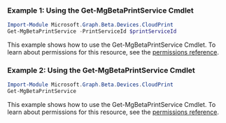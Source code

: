 ### Example 1: Using the Get-MgBetaPrintService Cmdlet
```powershell
Import-Module Microsoft.Graph.Beta.Devices.CloudPrint
Get-MgBetaPrintService -PrintServiceId $printServiceId
```
This example shows how to use the Get-MgBetaPrintService Cmdlet.
To learn about permissions for this resource, see the [permissions reference](/graph/permissions-reference).
### Example 2: Using the Get-MgBetaPrintService Cmdlet
```powershell
Import-Module Microsoft.Graph.Beta.Devices.CloudPrint
Get-MgBetaPrintService
```
This example shows how to use the Get-MgBetaPrintService Cmdlet.
To learn about permissions for this resource, see the [permissions reference](/graph/permissions-reference).
